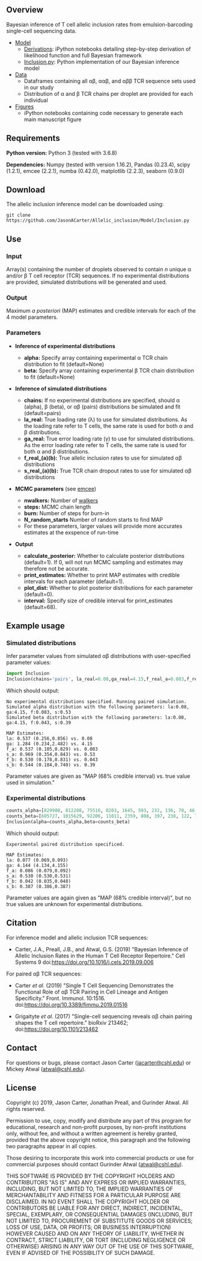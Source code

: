 ## Overview

Bayesian inference of T cell allelic inclusion rates from emulsion-barcoding single-cell sequencing data. 

* [Model](https://github.com/JasonACarter/Allelic_inclusion/Model)
  * [Derivations](https://github.com/JasonACarter/Allelic_inclusion/Model/Derivations): iPython notebooks detailing step-by-step derivation of likelihood function and full Bayesian framework
  * [Inclusion.py](https://github.com/JasonACarter/Allelic_inclusion/Model/Inclusion.py): Python implementation of our Bayesian inference model
* [Data](https://github.com/JasonACarter/Allelic_inclusion/Data)
  * Dataframes containing all αβ, ααβ, and αββ TCR sequence sets used in our study
  * Distribution of α and β TCR chains per droplet are provided for each individual
* [Figures](https://github.com/JasonACarter/Allelic_inclusion/Figures)
  * iPython notebooks containing code necessary to generate each main manuscript figure
    
## Requirements
**Python version:** Python 3 (tested with 3.6.8)

**Dependencies:** Numpy (tested with version 1.16.2), Pandas (0.23.4), scipy (1.2.1), emcee (2.2.1), numba (0.42.0), matplotlib (2.2.3), seaborn (0.9.0)


## Download

The allelic inclusion inference model can be downloaded using:

```git clone https://github.com/JasonACarter/Allelic_inclusion/Model/Inclusion.py```

## Use 

### Input
Array(s) containing the number of droplets observed to contain *n* unique α and/or β T cell receptor (TCR) sequences. If no experimental distributions are provided, simulated distributions will be generated and used. 

### Output

Maximum *a posteriori* (MAP) estimates and credible intervals for each of the 4 model parameters. 

### Parameters

* **Inference of experimental distributions**
  * **alpha:** Specify array containing experimental α TCR chain distribution to fit (default=None)
  * **beta:** Specify array containing experimental β TCR chain distribution to fit (default=None)
  
* **Inference of simulated distributions**
  * **chains:** If no experimental distributions are specified, should α (alpha), β (beta), or αβ (pairs) distributions be simulated and fit (default=pairs)
  * **la_real:** True loading rate (λ) to use for simulated distributions. As the loading rate refer to T cells, the same rate is used for both α and β distributions. 
  * **ga_real:** True error loading rate (γ) to use for simulated distributions. As the error loading rate refer to T cells, the same rate is used for both α and β distributions. 
  * **f_real_(a)(b):** True allelic inclusion rates to use for simulated αβ distributions
  * **s_real_(a)(b):** True TCR chain dropout rates to use for simulated αβ distributions

* **MCMC parameters** (see [emcee](https://emcee.readthedocs.io/en/stable/))
  * **nwalkers:** Number of [walkers](https://emcee.readthedocs.io/en/stable/user/faq/#what-are-walkers)
  * **steps:** MCMC chain length
  * **burn:** Number of steps for burn-in
  * **N_random_starts** Number of random starts to find MAP
  * For these parameters, larger values will provide more accurates estimates at the exspence of run-time
  
 * **Output**  
    * **calculate_posterior:** Whether to calculate posterior distributions (default=1). If 0, will not run MCMC sampling and estimates may therefore not be accurate.  
    * **print_estimates:** Whether to print MAP estimates with credible intervals for each parameter (default=1).
    * **plot_dist:** Whether to plot posterior distributions for each parameter (default=0).
    * **interval:** Specify size of credible interval for print_estimates (default=68).
 
## Example usage 

### Simulated distributions

Infer parameter values from simulated αβ distributions with user-specified parameter values: 
```Python
import Inclusion
Inclusion(chains='pairs', la_real=0.08,ga_real=4.15,f_real_a=0.083,f_real_b=0.043,s_real_a=0.53,s_real_b=0.39)
```
Which should output: 

```
No experimental distributions specified. Running paired simulation. 
Simulated alpha distribution with the following parameters: la:0.08, ga:4.15, f:0.083, s:0.53 
Simulated beta distribution with the following parameters: la:0.08, ga:4.15, f:0.043, s:0.39 

MAP Estimates:
la: 0.537 (0.256,0.856) vs. 0.08
ga: 1.284 (0.234,2.482) vs. 4.15
f_a: 0.537 (0.105,0.829) vs. 0.083
s_a: 0.969 (0.354,0.843) vs. 0.53
f_b: 0.530 (0.178,0.831) vs. 0.043
s_b: 0.544 (0.184,0.740) vs. 0.39
```
Parameter values are given as "MAP (68% credible interval) vs. true value used in simulation."

### Experimental distributions

```Python
counts_alpha=[829988, 812208, 75516, 8203, 1645, 593, 232, 136, 70, 46, 24, 12]
counts_beta=[605727, 1015629, 92206, 11011, 2359, 808, 397, 238, 122, 76, 55, 25]
Inclusion(alpha=counts_alpha,beta=counts_beta)
```

Which should output: 

```
Experimental paired distribution specificed. 

MAP Estimates:
la: 0.077 (0.069,0.093)
ga: 4.144 (4.134,4.155)
f_a: 0.086 (0.079,0.092)
s_a: 0.530 (0.530,0.531)
f_b: 0.042 (0.035,0.048)
s_b: 0.387 (0.386,0.387)
```
Parameter values are again given as "MAP (68% credible interval)", but no true values are unknown for experimental distributions. 

## Citation

For inference model and allelic inclusion TCR sequences:

* Carter, J.A., Preall, J.B., and Atwal, G.S. (2019) "Bayesian Inference of Allelic Inclusion Rates in the Human T Cell Receptor Repertoire." Cell Systems 9 doi:https://doi.org/10.1016/j.cels.2019.09.006

For paired αβ TCR sequences: 

* Carter *et al.* (2019) "Single T Cell Sequencing Demonstrates the Functional Role of αβ TCR Pairing in Cell Lineage and Antigen Specificity." Front. Immunol. 10:1516. doi:https://doi.org/10.3389/fimmu.2019.01516

* Grigaityte *et al.* (2017) "Single-cell sequencing reveals αβ chain pairing shapes the T cell repertoire." bioRxiv 213462; doi:https://doi.org/10.1101/213462

## Contact

For questions or bugs, please contact Jason Carter (jacarter@cshl.edu) or Mickey Atwal (atwal@cshl.edu). 

## License

Copyright (c) 2019, Jason Carter, Jonathan Preall, and Gurinder Atwal. 
All rights reserved.

Permission to use, copy, modify and distribute any part of this program for educational, research and non-profit purposes, by non-profit institutions only, without fee, and without a written agreement is hereby granted, provided that the above copyright notice, this paragraph and the following two paragraphs appear in all copies.

Those desiring to incorporate this work into commercial products or use for commercial purposes should contact Gurinder Atwal (atwal@cshl.edu). 

THIS SOFTWARE IS PROVIDED BY THE COPYRIGHT HOLDERS AND CONTRIBUTORS "AS IS"
AND ANY EXPRESS OR IMPLIED WARRANTIES, INCLUDING, BUT NOT LIMITED TO, THE
IMPLIED WARRANTIES OF MERCHANTABILITY AND FITNESS FOR A PARTICULAR PURPOSE ARE
DISCLAIMED. IN NO EVENT SHALL THE COPYRIGHT HOLDER OR CONTRIBUTORS BE LIABLE
FOR ANY DIRECT, INDIRECT, INCIDENTAL, SPECIAL, EXEMPLARY, OR CONSEQUENTIAL
DAMAGES (INCLUDING, BUT NOT LIMITED TO, PROCUREMENT OF SUBSTITUTE GOODS OR
SERVICES; LOSS OF USE, DATA, OR PROFITS; OR BUSINESS INTERRUPTION) HOWEVER
CAUSED AND ON ANY THEORY OF LIABILITY, WHETHER IN CONTRACT, STRICT LIABILITY,
OR TORT (INCLUDING NEGLIGENCE OR OTHERWISE) ARISING IN ANY WAY OUT OF THE USE
OF THIS SOFTWARE, EVEN IF ADVISED OF THE POSSIBILITY OF SUCH DAMAGE.

